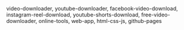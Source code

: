 video-downloader, youtube-downloader, facebook-video-download, instagram-reel-download, youtube-shorts-download, free-video-downloader, online-tools, web-app, html-css-js, github-pages
